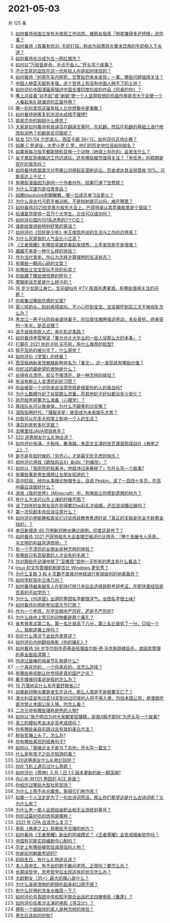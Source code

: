 # 2021-05-03

共 125 条

<!-- BEGIN -->
<!-- 最后更新时间 Mon May 03 2021 17:02:18 GMT+0800 (China Standard Time) -->

1. [如何看待张国立发布大夜班工作动态，被网友指责「明星赚得多还矫情」这件事？](https://www.zhihu.com/question/457625710)
2. [如何看待《青春有你3》牛奶打投，粉丝为投票将大量未饮用的牛奶倒入下水道？](https://www.zhihu.com/question/457119531)
3. [如何看待长沙成为五一网红城市？](https://www.zhihu.com/question/457303834)
4. [如何以“万般皆是命，半点不由人。”开头写个故事？](https://www.zhihu.com/question/446397308)
5. [不计生死的血性在这一代年轻人中是如何体现的？](https://www.zhihu.com/question/455928947)
6. [如何看待「的哥在车内猝死，交警贴罚单未发现」一事，哪些问题值得关注？](https://www.zhihu.com/question/457613358)
7. [中国人种菜天赋有多强，这个世界上有没有中国人种不了的土地？](https://www.zhihu.com/question/457311138)
8. [如何评价中国漫画家描述中国支援印度抗疫的作品《同桌的你》？](https://www.zhihu.com/question/457620550)
9. [嘴上总挂着“对不起”或“谢谢”使一个人显得软弱的负面作用是否大于会使一个人看起来礼貌谦逊的正面作用？](https://www.zhihu.com/question/25052958)
10. [哪一刻你发现这届年轻人比你想象中更勇敢？](https://www.zhihu.com/question/456819341)
11. [如何看待钟离复刻池流水成绩不理想?](https://www.zhihu.com/question/457248572)
12. [姐弟恋中的姐姐什么感觉？](https://www.zhihu.com/question/451689518)
13. [大家是如何看待有些译员在翻译文章时，先机翻，然后在机翻的基础上进行修改和润色？机翻是否可取呢？](https://www.zhihu.com/question/453300590)
14. [猛龙 121:114 力克湖人，西亚卡姆
    39+13，如何评价这场比赛？](https://www.zhihu.com/question/457619531)
15. [如果 C 罗退役，大罗小罗 C 罗，他们的历史地位该如何排名？](https://www.zhihu.com/question/384740207)
16. [如果我每次抬手都能随机召唤一个动物（地球上存在的）会发生什么？](https://www.zhihu.com/question/457184253)
17. [女子景区抱电脑边工作边游玩，还有哪些细节值得关注？「有任务」的假期是现在的常态吗？](https://www.zhihu.com/question/457540899)
18. [如何看待欧盟首次对苹果公司提起反垄断诉讼，罚金或达其全球营收
    10%，可能高达上千亿？](https://www.zhihu.com/question/457427264)
19. [有哪些漫画因为是同一个作者创作，结果打通了世界观？](https://www.zhihu.com/question/437451134)
20. [为什么汉堡包是垃圾食品？](https://www.zhihu.com/question/382868803)
21. [如果blackpink到期解散，哪一位成员单飞会更火？](https://www.zhihu.com/question/455213754)
22. [为什么说古代弓箭手难训练，不是抛射就可以吗，难在哪里？](https://www.zhihu.com/question/349584247)
23. [如何看待2021伯克希尔股东大会上，巴菲特承认卖苹果股票是个错误？](https://www.zhihu.com/question/457488859)
24. [给诸葛亮提供一百万个大学生，北伐可以成功吗？](https://www.zhihu.com/question/443277138)
25. [如何评价国内101系选秀的7个C位？](https://www.zhihu.com/question/456871781)
26. [谁能给我讲些特别好笑的笑话？](https://www.zhihu.com/question/437888004)
27. [如何评价《恰好是少年》中王俊凯所说的生活与工作的边界感？](https://www.zhihu.com/question/457566855)
28. [为什么灰原哀的人气会比小兰高？](https://www.zhihu.com/question/382637152)
29. [《王者荣耀》有哪些英雄是看起来很秀，上手发现却不是很难？](https://www.zhihu.com/question/456199987)
30. [婚姻不幸是一种什么样的体验？](https://www.zhihu.com/question/267571755)
31. [作为当代青年，你认为怎样才算理想的生活状态？](https://www.zhihu.com/question/457149501)
32. [有哪些一瞬间心碎的文案？](https://www.zhihu.com/question/446133693)
33. [有哪些让宝宝百玩不厌的玩具？](https://www.zhihu.com/question/347811760)
34. [你收藏了哪些很惊艳的短句？](https://www.zhihu.com/question/456852823)
35. [摩羯座谈恋爱是什么样子的？](https://www.zhihu.com/question/452356824)
36. [16 岁少女跳江身亡，生前疑似在 KTV
    陪酒并遭灌酒，有哪些值得关注的问题？](https://www.zhihu.com/question/457401334)
37. [你收集过哪些伤感的文案?](https://www.zhihu.com/question/450594854)
38. [婴儿咬奶头，妈妈疼得直叫，不小心吓到宝宝，宝宝被吓到后三天不喝母乳怎么办？](https://www.zhihu.com/question/455850698)
39. [黑龙江一男子伙同母亲虐待妻子，吃垃圾住猪圈强迫劳动，多处骨折，终审获刑一年半。是否合理？](https://www.zhihu.com/question/457256890)
40. [该不该放弃嵌入式，单片机这条路？](https://www.zhihu.com/question/370606355)
41. [如何看待李雪琴说「要允许北大毕业的一些人没那么大的本事」？](https://www.zhihu.com/question/457408234)
42. [打算在 2021 年的 618 买手机，有什么推荐的机型?](https://www.zhihu.com/question/451810139)
43. [猝不及防的被分手了，什么感觉？](https://www.zhihu.com/question/358145452)
44. [如何评价《灵笼》的终章？](https://www.zhihu.com/question/457072944)
45. [西双版纳新发现蜘蛛新种命名为「姜文」，这一发现具有哪些价值？](https://www.zhihu.com/question/457371552)
46. [你吃过的最绝望的食物是什么？](https://www.zhihu.com/question/266593795)
47. [长得有点漂亮，却又不够漂亮，是一种怎样的体验？](https://www.zhihu.com/question/64018902)
48. [有没有能让人变漂亮的好习惯？](https://www.zhihu.com/question/423969924)
49. [你会接受一个对你来说没感觉但是很爱你的人的表白吗?](https://www.zhihu.com/question/456895806)
50. [为什么甄嬛升妃了妆容那么浓重，而其他妃子好似都没多少变化？](https://www.zhihu.com/question/457149850)
51. [刚开始考研要怎么准备（心理学）？](https://www.zhihu.com/question/455437305)
52. [基纽队长可以换身体，为什么不跟弗利沙交换？](https://www.zhihu.com/question/456759762)
53. [深陷饭圈时代，「理智追星」能否成为未来娱乐大势？](https://www.zhihu.com/question/456813274)
54. [炒股可以在多大程度上影响一个人的生活？](https://www.zhihu.com/question/34200652)
55. [演员到底有多吃天赋？](https://www.zhihu.com/question/443350396)
56. [去哪里找JAVA项目练手？](https://www.zhihu.com/question/427212878)
57. [520 送男朋友什么礼物合适？](https://www.zhihu.com/question/393509849)
58. [如何评价张译、于和伟、秦海璐、朱亚文主演的张艺谋首部谍战片《悬崖之上》？](https://www.zhihu.com/question/353797140)
59. [是不是年轻时候的「穷开心」才是最无忧无虑的快乐？](https://www.zhihu.com/question/457145296)
60. [如何评价游戏《欧陆风云4》新dlc「利维坦」？](https://www.zhihu.com/question/456853065)
61. [如何以「我刚写好和离书，他就冲过来撕碎了」为开头写一个故事?](https://www.zhihu.com/question/444620739)
62. [有哪些事是男生很想让女朋友知道的？](https://www.zhihu.com/question/426854994)
63. [高中阶段，倾向从事理论物理专业，自读
    Peskin，读了一百四十多页，在高中最应该做好什么？](https://www.zhihu.com/question/457540957)
64. [游戏《我的世界》（Minecraft）中，有哪些让你感到遗憾的地方？](https://www.zhihu.com/question/451353111)
65. [有什么方法可以在上课的时候不困？](https://www.zhihu.com/question/453132101)
66. [谈了四年的女朋友现在非得要20w彩礼才结婚，还应该谈婚论嫁吗？](https://www.zhihu.com/question/445096763)
67. [第一次玩剧本杀应该注意什么？](https://www.zhihu.com/question/392135348)
68. [如何评价伊能静和家长们讨论鸡娃教育焦虑时说「真正的天赋是完全不耗费金钱的」？](https://www.zhihu.com/question/457456468)
69. [单日新增逾 40 万例新冠肺炎确诊病例，印度这是咋了？](https://www.zhihu.com/question/457388433)
70. [如何看待 2021
    巴菲特股东大会查理芒格评价比特币：「整个发展令人厌恶，与文明的利益背道而驰」？](https://www.zhihu.com/question/457486880)
71. [有一个不漂亮的女朋友是种怎样的体验？](https://www.zhihu.com/question/27433657)
72. [有哪些只有高智商的人才会有的毛病？](https://www.zhihu.com/question/301999320)
73. [你对那些在动漫中除了“亚撒西”其他一无所有的男主有什么看法？](https://www.zhihu.com/question/457327327)
74. [linux 的文件管理机制是否比 Windows 更优秀？](https://www.zhihu.com/question/455934619)
75. [为什么复联 3 和 4 灭霸不直接对地球进行星球级别的地表轰炸？](https://www.zhihu.com/question/456909902)
76. [如何学好高中立体几何？](https://www.zhihu.com/question/27632773)
77. [如何看待越来越多人在职场打拼几年后会选择辞职考研考证，在职场里经验是否真的不如学历？](https://www.zhihu.com/question/457426657)
78. [为什么《创造营》出道的男团名字都很洋气，女团名字很土味?](https://www.zhihu.com/question/456581591)
79. [如何看待刘雨昕参加音乐节打歌？](https://www.zhihu.com/question/454157222)
80. [作为一个老师，在学生眼中严厉好，还是不严厉好?](https://www.zhihu.com/question/453123833)
81. [为什么陆地上常见的动物都是两个鼻孔？](https://www.zhihu.com/question/456066433)
82. [省考我笔试第二名，第一名比我高了八分，第三名比我低了一分，只招一个人，我能逆袭上岸吗？](https://www.zhihu.com/question/325465519)
83. [你在什么情况下会给外卖差评？](https://www.zhihu.com/question/456249786)
84. [如何评价内地翻拍电影《你的婚礼》?](https://www.zhihu.com/question/374474502)
85. [如何看待 59
    岁华尔街传奇基金经理查尔斯·德·沃克斯跳楼自杀，或因其管理的基金面临清算？](https://www.zhihu.com/question/457186328)
86. [你送过最棒的母亲节礼物是什么?](https://www.zhihu.com/question/276772445)
87. [一个喜欢你的，一个你喜欢的，该怎么选择？](https://www.zhihu.com/question/457171344)
88. [有哪些电视剧让你觉得是真的国产之光？](https://www.zhihu.com/question/441124825)
89. [戴手镯被同事说是假的怎么办？](https://www.zhihu.com/question/451834381)
90. [15 万落地买什么车开着舒服省心?](https://www.zhihu.com/question/441839447)
91. [如果新冠肺炎要是发生在古代，那么人类是不是就要灭亡了？](https://www.zhihu.com/question/386034997)
92. [澳大利亚宣布过去14天到访过印度的人将不得入境，包括本国公民，是澳政府首次禁止本国公民入境，你怎么看？](https://www.zhihu.com/question/457378118)
93. [二次元中有哪些堪称绝色的人物?](https://www.zhihu.com/question/387651409)
94. [如何以“我不明白为何大家都爱狐狸精，是我X精不配吗”为开头写一个故事?](https://www.zhihu.com/question/443816329)
95. [高三的模拟考会决定高考成绩吗？](https://www.zhihu.com/question/454776438)
96. [你有哪些亲自实践过且有效的美白方法？](https://www.zhihu.com/question/19638296)
97. [粉张哲瀚上头了，怎么办?](https://www.zhihu.com/question/456001309)
98. [你有哪些喜欢的经典句子?](https://www.zhihu.com/question/454670833)
99. [如何以「我接近太子是为了杀他」开头写一篇文？](https://www.zhihu.com/question/420183279)
100. [什么是有孩子之后才知道的事？](https://www.zhihu.com/question/456245328)
101. [520送男朋友什么礼物比较好？](https://www.zhihu.com/question/321150247)
102. [你在飞机上遇见过什么奇葩？](https://www.zhihu.com/question/25871260)
103. [如何评价《原神》5 月 1 日 1.5 版本更新的新一期深渊?](https://www.zhihu.com/question/457415863)
104. [你心中 INTO1 男团的 ACE 是谁？](https://www.zhihu.com/question/457313739)
105. [你经历过哪些大型社死现场？](https://www.zhihu.com/question/439032546)
106. [为什么上帝不杀光魔鬼，免得它们再作恶？](https://www.zhihu.com/question/64073160)
107. [如果一个人注定是为了一句古诗词而活，那么你们希望这是什么古诗词呢？又为什么呢？](https://www.zhihu.com/question/453413029)
108. [为什么老一辈人会把自由职业和无业游民划等号？](https://www.zhihu.com/question/457466173)
109. [你吃过最好吃的炸鸡是哪种？](https://www.zhihu.com/question/21348636)
110. [2021 年 CPA 应该怎么复习？](https://www.zhihu.com/question/425225784)
111. [电影《悬崖之上》有哪些不合理的地方？](https://www.zhihu.com/question/457310734)
112. [如何看待《王者荣耀》新出的同城模式？《王者荣耀》会变成相亲软件吗？](https://www.zhihu.com/question/457261841)
113. [中国有可能实现编剧中心制吗？](https://www.zhihu.com/question/380565544)
114. [历史上有哪些被低估或高估的人物？](https://www.zhihu.com/question/20775329)
115. [你是如何躺赢考研的?](https://www.zhihu.com/question/452567524)
116. [妈妈生日，有什么礼物适合送？](https://www.zhihu.com/question/19591678)
117. [本人高中生，有不会的题不敢问老师，正常吗？要怎么办？](https://www.zhihu.com/question/448002468)
118. [长期读哲学，思考哲学后出现这样的状况怎么办？](https://www.zhihu.com/question/444004217)
119. [大龄剩女（35+）最大的痛心是什么？](https://www.zhihu.com/question/440901341)
120. [为什么装排泄物的肥肠吃起来却口感不错？](https://www.zhihu.com/question/344215207)
121. [有什么好用的洗发水推荐一下？](https://www.zhihu.com/question/264733291)
122. [如何评价共青团中央和知乎联合出品的五四微电影《重逢》？](https://www.zhihu.com/question/457512856)
123. [如何评价任素汐主演的电影《寻汉计》？](https://www.zhihu.com/question/452124896)
124. [拥有一个超级帅的家人是种怎样的体验？](https://www.zhihu.com/question/62302912)
125. [男生应该如何护肤?](https://www.zhihu.com/question/439729685)

<!-- END -->
